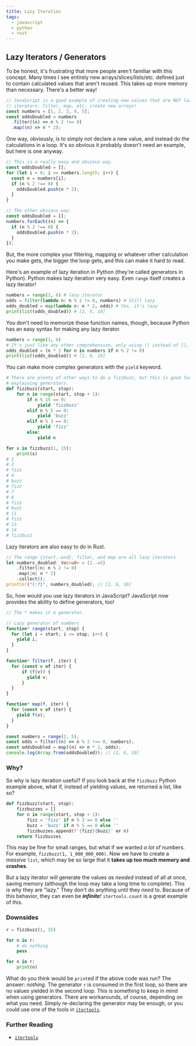 ```yaml
---
title: Lazy Iteration
tags:
  - javascript
  - python
  - rust
---
```


## Lazy Iterators / Generators

To be honest, it's frustrating that more people aren't familiar with this
concept. Many times I see entirely new arrays/slices/lists/etc. defined just
to contain calculated values that aren't reused. This takes up more memory than
necessary. There's a better way!

```javascript
// JavaScript is a good example of creating new values that are NOT lazy
// iterators. filter, map, etc. create new arrays!
const numbers = [1, 2, 3, 4, 5];
const oddsDoubled = numbers
  .filter((n) => n % 2 !== 0)
  .map((n) => n * 2);
```

One way, obviously, is to simply not declare a new value, and instead do the
calculations in a loop. It's so obvious it probably doesn't need an example,
but here is one anyway.

```javascript
// This is a really easy and obvious way.
const oddsDoubled = [];
for (let i = 0; i <= numbers.length; i++) {
  const n = numbers[i];
  if (n % 2 !== 0) {
    oddsDoubled.push(n * 2);
  }
}
```

```javascript
// The other obvious way.
const oddsDoubled = [];
numbers.forEach((n) => {
  if (n % 2 !== 0) {
    oddsDoubled.push(n * 2);
  }
});
```

But, the more complex your filtering, mapping or whatever other calculation you
make gets, the bigger the loop gets, and this can make it hard to read.

Here's an example of lazy iteration in Python (they're called generators in
Python). Python makes lazy iteration very easy. Even `range` itself creates a
lazy iterator!

```python
numbers = range(1, 6) # lazy iterator
odds = filter(lambda n: n % 2 != 0, numbers) # Still lazy
odds_doubled = map(lambda n: n * 2, odds) # Yes, it's lazy
print(list(odds_doubled)) # [2, 6, 10]
```

You don't need to memorize these function names, though, because Python has an
easy syntax for making any lazy iterator.

```python
numbers = range(1, 6)
# It's just like any other comprehension, only using () instead of [], {}, etc.
odds_doubled = (n * 2 for n in numbers if n % 2 != 0)
print(list(odds_doubled)) # [2, 6, 10]
```

You can make more complex generators with the `yield` keyword.

```python
# There are plenty of other ways to do a fizzbuzz, but this is good for
# explaining generators.
def fizzbuzz(start, stop):
    for n in range(start, stop + 1):
        if n % 15 == 0:
            yield 'fizzbuzz'
        elif n % 5 == 0:
            yield 'buzz'
        elif n % 3 == 0:
            yield 'fizz'
        else:
            yield n

for x in fizzbuzz(1, 15):
    print(x)
# 1
# 2
# fizz
# 4
# buzz
# fizz
# 7
# 8
# fizz
# buzz
# 11
# fizz
# 13
# 14
# fizzbuzz
```

Lazy iterators are also easy to do in Rust.

```rust
// The range {start..end}, filter, and map are all lazy iterators
let numbers_doubled: Vec<u8> = {1..=5}
    .filter(|n| n % 2 != 0)
    .map(|n| n * 2)
    .collect();
println!("{:?}", numbers_doubled); // [2, 6, 10]
```

So, how would you use lazy iterators in JavaScript? JavaScript now provides
the ability to define generators, too!

```javascript
// The * makes it a generator.

// Lazy generator of numbers
function* range(start, stop) {
  for (let i = start; i <= stop; i++) {
    yield i;
  }
}

function* filter(f, iter) {
  for (const v of iter) {
      if (f(v)) {
        yield v;
      }
  }
}

function* map(f, iter) {
  for (const v of iter) {
    yield f(v);
  }
}

const numbers = range(1, 5);
const odds = filter((n) => n % 2 !== 0, numbers);
const oddsDoubled = map((n) => n * 2, odds);
console.log(Array.from(oddsDoubled)); // [2, 6, 10]
```

### Why?

So why is lazy iteration useful? If you look back at the `fizzbuzz`
Python example above, what if, instead of yielding values, we
returned a list, like so?

```python
def fizzbuzz(start, stop):
    fizzbuzzes = []
    for n in range(start, stop + 1):
        fizz = 'fizz' if n % 3 == 0 else ''
        buzz = 'buzz' if n % 5 == 0 else ''
        fizzbuzzes.append(f'{fizz}{buzz}' or n)
    return fizzbuzzes
```

This may be fine for small ranges, but what if we wanted
*a lot* of numbers. For example, `fizzbuzz(1, 1_000_000_000)`.
Now we have to create a *massive* `list`, which may be so large
that it **takes up too much memory and crashes**.

But a lazy iterator will generate the values *as needed* instead
of all at once, saving memory (although the loop may take a long
time to complete). This is why they are "lazy." They don't do
anything until they *need* to. Because of this behavior, they
can even be ***infinite**!* `itertools.count` is a great example
of this.

### Downsides

```python
r = fizzbuzz(1, 15)

for n in r:
    # do nothing
    pass

for n in r:
    print(n)
```

What do you think would be `print`ed if the above code was
run? The answer: *nothing*. The generator `r` is consumed
in the first loop, so there are no values yielded in the
second loop. This is something to keep in mind when using
generators. There are workarounds, of course, depending on
what you need. Simply re-declaring the generator may be enough,
or you could use one of the tools in [`itertools`][itertools].

### Further Reading

- [`itertools`][itertools]

[itertools]: https://docs.python.org/3/library/itertools.html
